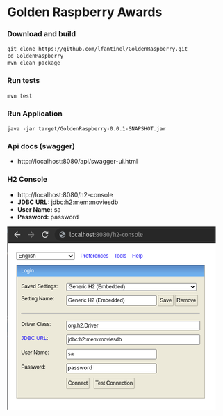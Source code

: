 # Golden Raspberry Awards

### Download and build

```
git clone https://github.com/lfantinel/GoldenRaspberry.git
cd GoldenRaspberry
mvn clean package
```

### Run tests

```
mvn test
```

### Run Application

```
java -jar target/GoldenRaspberry-0.0.1-SNAPSHOT.jar
```

### Api docs (swagger)

- http://localhost:8080/api/swagger-ui.html

### H2 Console

- http://localhost:8080/h2-console
- **JDBC URL:** jdbc:h2:mem:moviesdb
- **User Name:** sa
- **Password:** password

![h2 console login](./screenshots/h2-console.png)
